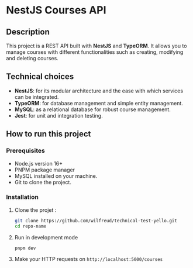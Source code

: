 # NestJS Courses API

## Description

This project is a REST API built with **NestJS** and **TypeORM**. It allows you to manage courses with different functionalities such as creating, modifying and deleting courses.

## Technical choices

- **NestJS**: for its modular architecture and the ease with which services can be integrated.
- **TypeORM**: for database management and simple entity management.
- **MySQL**: as a relational database for robust course management.
- **Jest**: for unit and integration testing.

## How to run this project

### Prerequisites

- Node.js version 16+
- PNPM package manager
- MySQL installed on your machine.
- Git to clone the project.

### Installation

1. Clone the projet :
   ```bash
   git clone https://github.com/wilfreud/technical-test-yello.git
   cd repo-name
   ```
2. Run in development mode

   ```bash
   pnpm dev
   ```

3. Make your HTTP requests on
   `http://localhost:5000/courses`
